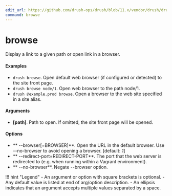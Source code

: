 ```yaml
---
edit_url: https://github.com/drush-ops/drush/blob/11.x/vendor/drush/drush/src/Commands/core/BrowseCommands.php
command: browse
---
```

# browse

Display a link to a given path or open link in a browser.

#### Examples

- <code>drush browse</code>. Open default web browser (if configured or detected) to the site front page.
- <code>drush browse node/1</code>. Open web browser to the path node/1.
- <code>drush @example.prod browse</code>. Open a browser to the web site specified in a site alias.

#### Arguments

- **[path]**. Path to open. If omitted, the site front page will be opened.

#### Options

- ** --browser[=BROWSER]**. Open the URL in the default browser. Use --no-browser to avoid opening a browser. [default: *1*]
- ** --redirect-port=REDIRECT-PORT**. The port that the web server is redirected to (e.g. when running within a Vagrant environment).
- ** --no-browser**. Negate --browser option.

!!! hint "Legend"
    - An argument or option with square brackets is optional.
    - Any default value is listed at end of arg/option description.
    - An ellipsis indicates that an argument accepts multiple values separated by a space.